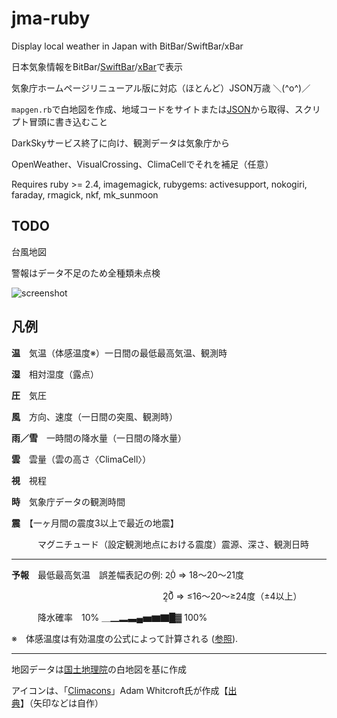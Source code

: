 # jma-ruby

Display local weather in Japan with BitBar/SwiftBar/xBar

日本気象情報をBitBar/[SwiftBar](https://github.com/swiftbar/SwiftBar/)/[xBar](https://github.com/matryer/xbar)で表示

気象庁ホームページリニューアル版に対応（ほとんど）JSON万歳 ＼(^o^)／

`mapgen.rb`で白地図を作成、地域コードをサイトまたは[JSON](https://www.jma.go.jp/bosai/common/const/area.json)から取得、スクリプト冒頭に書き込むこと

DarkSkyサービス終了に向け、観測データは気象庁から

OpenWeather、VisualCrossing、ClimaCellでそれを補足（任意）

Requires ruby >= 2.4, imagemagick, rubygems: activesupport, nokogiri, faraday, rmagick, nkf, mk_sunmoon

## TODO

台風地図

警報はデータ不足のため全種類未点検

![screenshot](https://user-images.githubusercontent.com/589440/115319716-e88e1700-a16f-11eb-8d1a-6b9d82d35539.gif)

## 凡例

**温**　気温（体感温度※）一日間の最低最高気温、観測時

**湿**　相対湿度（露点）

**圧**　気圧

**風**　方向、速度（一日間の突風、観測時）

**雨／雪**　一時間の降水量（一日間の降水量）

**雲**　雲量（雲の高さ〈ClimaCell〉）

**視**　視程

**時**　気象庁データの観測時間

**震**　【一ヶ月間の震度3以上で最近の地震】

　　　マグニチュード（設定観測地点における震度）震源、深さ、観測日時

---

**予報**　最低最高気温　誤差幅表記の例: 2̤0̇ => 18〜20〜21度

　　　　　　　　　　　　　　　　　  2͔0͐ => ≤16〜20〜≥24度（±4以上）

　　　降水確率　10% ＿▁▂▃▄▅▆▇█▓ 100%

※　体感温度は有効温度の公式によって計算される ([参照](https://link.springer.com/article/10.1007/s00484-011-0453-2)).

---

地図データは[国土地理院](https://maps.gsi.go.jp/vector/)の白地図を基に作成

アイコンは、「[Climacons](http://adamwhitcroft.com/climacons/)」Adam Whitcroft氏が作成【[出典](https://github.com/christiannaths/Climacons-Font)】（矢印などは自作）